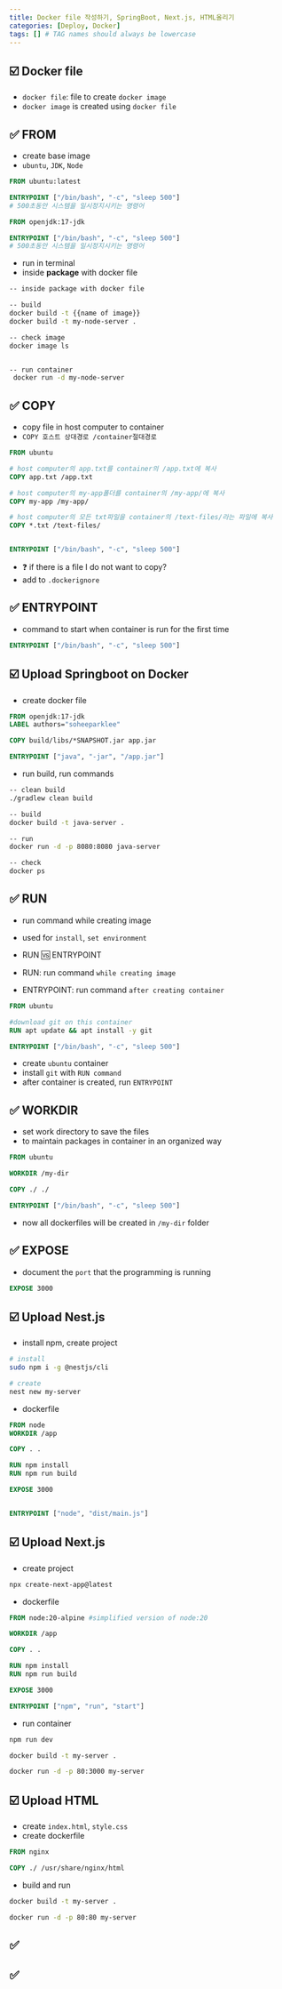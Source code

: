 ```yaml
---
title: Docker file 작성하기, SpringBoot, Next.js, HTML올리기
categories: [Deploy, Docker]
tags: [] # TAG names should always be lowercase
---
```


## ☑️ Docker file

- `docker file`: file to create `docker image`
- `docker image` is created using `docker file`

## ✅ FROM

- create base image
- `ubuntu`, `JDK`, `Node`

```dockerfile
FROM ubuntu:latest

ENTRYPOINT ["/bin/bash", "-c", "sleep 500"]
# 500초동안 시스템을 일시정지시키는 명령어
```

```dockerfile
FROM openjdk:17-jdk

ENTRYPOINT ["/bin/bash", "-c", "sleep 500"]
# 500초동안 시스템을 일시정지시키는 명령어
```

- run in terminal
- inside **package** with docker file

```bash
-- inside package with docker file

-- build
docker build -t {{name of image}}
docker build -t my-node-server .

-- check image
docker image ls


-- run container
 docker run -d my-node-server
```

## ✅ COPY

- copy file in host computer to container
- `COPY 호스트 상대경로 /container절대경로`

```dockerfile
FROM ubuntu

# host computer의 app.txt를 container의 /app.txt에 복사
COPY app.txt /app.txt

# host computer의 my-app폴더를 container의 /my-app/에 복사
COPY my-app /my-app/

# host computer의 모든 txt파일을 container의 /text-files/라는 파일에 복사
COPY *.txt /text-files/


ENTRYPOINT ["/bin/bash", "-c", "sleep 500"]
```

- ❓ if there is a file I do not want to copy?
- add to `.dockerignore`

## ✅ ENTRYPOINT

- command to start when container is run for the first time

```dockerfile
ENTRYPOINT ["/bin/bash", "-c", "sleep 500"]
```

## ☑️ Upload Springboot on Docker

- create docker file

```dockerfile
FROM openjdk:17-jdk
LABEL authors="soheeparklee"

COPY build/libs/*SNAPSHOT.jar app.jar

ENTRYPOINT ["java", "-jar", "/app.jar"]
```

- run build, run commands

```bash
-- clean build
./gradlew clean build

-- build
docker build -t java-server .

-- run
docker run -d -p 8080:8080 java-server

-- check
docker ps
```

## ✅ RUN

- run command while creating image
- used for `install`, `set environment`

- RUN 🆚 ENTRYPOINT
- RUN: run command `while creating image`
- ENTRYPOINT: run command `after creating container`

```dockerfile
FROM ubuntu

#download git on this container
RUN apt update && apt install -y git

ENTRYPOINT ["/bin/bash", "-c", "sleep 500"]
```

- create `ubuntu` container
- install `git` with `RUN command`
- after container is created, run `ENTRYPOINT`

## ✅ WORKDIR

- set work directory to save the files
- to maintain packages in container in an organized way

```dockerfile
FROM ubuntu

WORKDIR /my-dir

COPY ./ ./

ENTRYPOINT ["/bin/bash", "-c", "sleep 500"]
```

- now all dockerfiles will be created in `/my-dir` folder

## ✅ EXPOSE

- document the `port` that the programming is running

```dockerfile
EXPOSE 3000
```

## ☑️ Upload Nest.js

- install npm, create project

```bash
# install
sudo npm i -g @nestjs/cli

# create
nest new my-server
```

- dockerfile

```dockerfile
FROM node
WORKDIR /app

COPY . .

RUN npm install
RUN npm run build

EXPOSE 3000


ENTRYPOINT ["node", "dist/main.js"]
```

## ☑️ Upload Next.js

- create project

```bash
npx create-next-app@latest
```

- dockerfile

```dockerfile
FROM node:20-alpine #simplified version of node:20

WORKDIR /app

COPY . .

RUN npm install
RUN npm run build

EXPOSE 3000

ENTRYPOINT ["npm", "run", "start"]

```

- run container

```bash
npm run dev

docker build -t my-server .

docker run -d -p 80:3000 my-server
```

## ☑️ Upload HTML

- create `index.html`, `style.css`
- create dockerfile

```dockerfile
FROM nginx

COPY ./ /usr/share/nginx/html
```

- build and run

```bash
docker build -t my-server .

docker run -d -p 80:80 my-server
```

## ✅

## ✅

